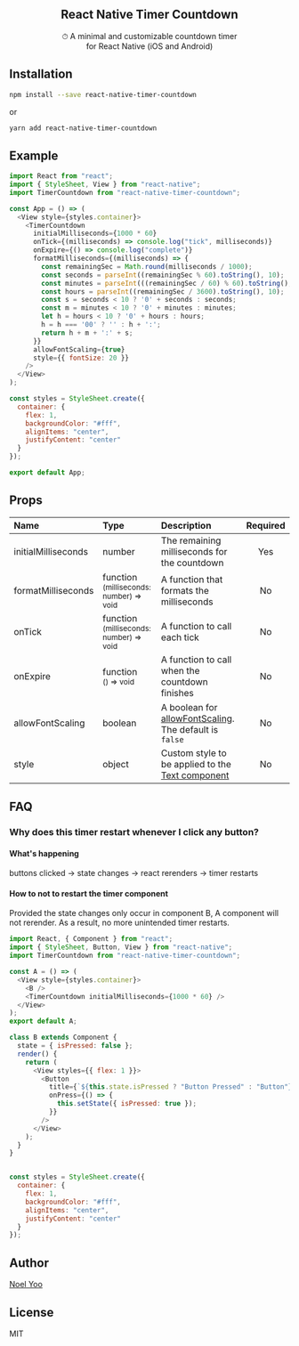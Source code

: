 <h2 align="center">React Native Timer Countdown</h2>

<p align="center">
⏱ A minimal and customizable countdown timer<br/>
for React Native (iOS and Android)
</p>

## Installation

```sh
npm install --save react-native-timer-countdown
```

or

```sh
yarn add react-native-timer-countdown
```

## Example

```javascript
import React from "react";
import { StyleSheet, View } from "react-native";
import TimerCountdown from "react-native-timer-countdown";

const App = () => (
  <View style={styles.container}>
    <TimerCountdown
      initialMilliseconds={1000 * 60}
      onTick={(milliseconds) => console.log("tick", milliseconds)}
      onExpire={() => console.log("complete")}
      formatMilliseconds={(milliseconds) => {
        const remainingSec = Math.round(milliseconds / 1000);
        const seconds = parseInt((remainingSec % 60).toString(), 10);
        const minutes = parseInt(((remainingSec / 60) % 60).toString(), 10);
        const hours = parseInt((remainingSec / 3600).toString(), 10);
        const s = seconds < 10 ? '0' + seconds : seconds;
        const m = minutes < 10 ? '0' + minutes : minutes;
        let h = hours < 10 ? '0' + hours : hours;
        h = h === '00' ? '' : h + ':';
        return h + m + ':' + s;
      }}
      allowFontScaling={true}
      style={{ fontSize: 20 }}
    />
  </View>
);

const styles = StyleSheet.create({
  container: {
    flex: 1,
    backgroundColor: "#fff",
    alignItems: "center",
    justifyContent: "center"
  }
});

export default App;
```

## Props

| Name | Type | Description | Required |
| :--- | :--- | :--- | :---: |
| initialMilliseconds | number | The remaining milliseconds for the countdown | Yes |
| formatMilliseconds | function<br/><sub>(milliseconds: number) => void</sub> | A function that formats the milliseconds | No |
| onTick | function<br/><sub>(milliseconds: number) => void</sub> | A function to call each tick |  No |
| onExpire | function<br/><sub>() => void</sub> | A function to call when the countdown finishes | No |
| allowFontScaling | boolean | A boolean for [allowFontScaling](https://facebook.github.io/react-native/docs/text#allowfontscaling). The default is `false` | No |
| style | object | Custom style to be applied to the [Text component](https://facebook.github.io/react-native/docs/text) | No |

## FAQ

### Why does this timer restart whenever I click any button?

#### What's happening

buttons clicked -> state changes -> react rerenders -> timer restarts

#### How to not to restart the timer component

Provided the state changes only occur in component B, A component will not rerender. As a result, no more unintended timer restarts.

```javascript
import React, { Component } from "react";
import { StyleSheet, Button, View } from "react-native";
import TimerCountdown from "react-native-timer-countdown";

const A = () => (
  <View style={styles.container}>
    <B />
    <TimerCountdown initialMilliseconds={1000 * 60} />
  </View>
);
export default A;

class B extends Component {
  state = { isPressed: false };
  render() {
    return (
      <View styles={{ flex: 1 }}>
        <Button
          title={`${this.state.isPressed ? "Button Pressed" : "Button"}`}
          onPress={() => {
            this.setState({ isPressed: true });
          }}
        />
      </View>
    );
  }
}


const styles = StyleSheet.create({
  container: {
    flex: 1,
    backgroundColor: "#fff",
    alignItems: "center",
    justifyContent: "center"
  }
});
```

## Author

[Noel Yoo](https://noelyoo.github.io/resume)

## License

MIT
